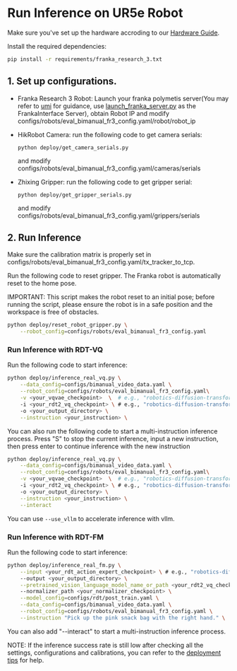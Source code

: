 # Run Inference on UR5e Robot

Make sure you've set up the hardware accroding to our [Hardware Guide](https://docs.google.com/document/d/1HUeM4Wlt4PyINoEwci-hxm8U9wAxiPMgR3sHyaOAsck/edit?tab=t.0#heading=h.sbdalb8w1kk1).

Install the required dependencies:

```bash
pip install -r requirements/franka_research_3.txt
```

## 1. Set up configurations.

- Franka Research 3 Robot:
 Launch your franka polymetis server(You may refer to [umi](https://github.com/real-stanford/universal_manipulation_interface/blob/main/franka_instruction.md) for guidance, use [launch_franka_server.py](launch_franka_server.py) as the FrankaInterface Server), obtain 
 Robot IP and modify configs/robots/eval_bimanual_fr3_config.yaml/robot/robot_ip

- HikRobot Camera: run the following code to get camera serials:
    ```
    python deploy/get_camera_serials.py
    ```
    and modify configs/robots/eval_bimanual_fr3_config.yaml/cameras/serials
- Zhixing Gripper: run the following code to get gripper serial:
    ```
    python deploy/get_gripper_serials.py
    ```
    and modify configs/robots/eval_bimanual_fr3_config.yaml/grippers/serials

## 2. Run Inference

Make sure the calibration matrix is properly set in configs/robots/eval_bimanual_fr3_config.yaml/tx_tracker_to_tcp.

Run the following code to reset gripper. The Franka robot is automatically reset to the home pose.

IMPORTANT: This script makes the robot reset to an initial pose; before running the script, please ensure the robot is in a safe position and the workspace is free of obstacles.

```bash
python deploy/reset_robot_gripper.py \
    --robot_config=configs/robots/eval_bimanual_fr3_config.yaml
```

### Run Inference with RDT-VQ

Run the following code to start inference:

```bash
python deploy/inference_real_vq.py \
    --data_config=configs/bimanual_video_data.yaml \
    --robot_config=configs/robots/eval_bimanual_fr3_config.yaml\
    -v <your_vqvae_checkpoint>  \  # e.g., "robotics-diffusion-transformer/RVQActionTokenizer"
    -i <your_rdt2_vq_checkpoint> \ # e.g., "robotics-diffusion-transformer/RDT2-VQ"
    -o <your_output_directory> \
    --instruction <your_instruction> \
```

You can also run the following code to start a multi-instruction inference process. Press "S" to stop the current inference, input a new instruction, then press enter to continue inference with the new instruction

```bash
python deploy/inference_real_vq.py \
    --data_config=configs/bimanual_video_data.yaml \
    --robot_config=configs/robots/eval_bimanual_fr3_config.yaml\
    -v <your_vqvae_checkpoint>  \  # e.g., "robotics-diffusion-transformer/RVQActionTokenizer"
    -i <your_rdt2_vq_checkpoint> \ # e.g., "robotics-diffusion-transformer/RDT2-VQ"
    -o <your_output_directory> \
    --instruction <your_instruction> \
    --interact
```

You can use `--use_vllm` to accelerate inference with vllm.

### Run Inference with RDT-FM

Run the following code to start inference:

```bash
python deploy/inference_real_fm.py \
    --input <your_rdt_action_expert_checkpoint> \ # e.g., "robotics-diffusion-transformer/RDT2-FM"
    --output <your_output_directory> \
    --pretrained_vision_language_model_name_or_path <your_rdt2_vq_checkpoint> \ # e.g., "robotics-diffusion-transformer/RDT2-VQ"
    --normalizer_path <your_normalizer_checkpoint> \
    --model_config=configs/rdt/post_train.yaml \
    --data_config=configs/bimanual_video_data.yaml \
    --robot_config=configs/robots/eval_bimanual_fr3_config.yaml \
    --instruction "Pick up the pink snack bag with the right hand." \
```

You can also add "--interact" to start a multi-instruction inference process.

NOTE: If the inference success rate is still low after checking all the settings, configurations and calibrations, you can refer to the [deployment tips](../DEPLOYMENT_TIPS.md) for help.
